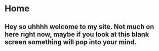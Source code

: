# Home


## Hey so uhhhh welcome to my site. Not much on here right now, maybe if you look at this blank screen something will pop into your mind.



